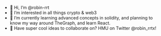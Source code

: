 - 👋 Hi, I’m @robin-rrt
- 👀 I’m interested in all things crypto & web3
- 🌱 I’m currently learning advanced concepts in solidity, and planning to know my way around TheGraph, and learn React.
- 💞️ Have super cool ideas to collaborate on? HMU on Twitter @robin_rrtx! 

<!---
robin-rrt/robin-rrt is a ✨ special ✨ repository because its `README.md` (this file) appears on your GitHub profile.
You can click the Preview link to take a look at your changes.
--->
